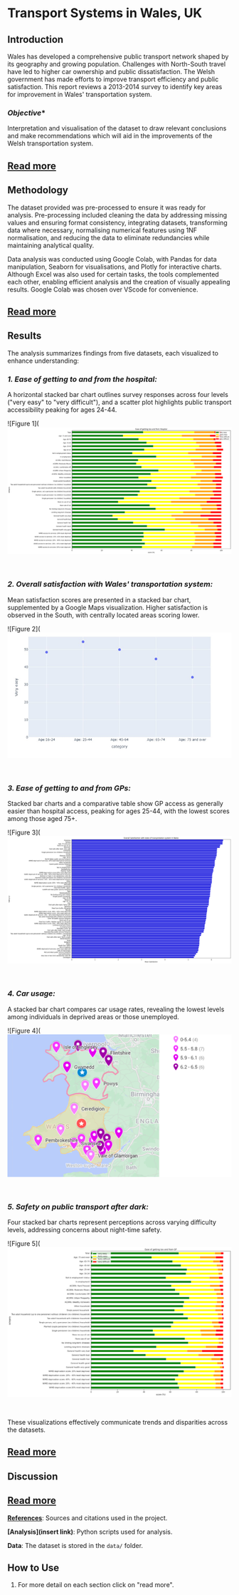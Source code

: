 # Transport Systems in Wales, UK

## **Introduction**
Wales has developed a comprehensive public transport network shaped by its geography and growing population. 
Challenges with North-South travel have led to higher car ownership and public dissatisfaction. 
The Welsh government has made efforts to improve transport efficiency and public satisfaction. 
This report reviews a 2013-2014 survey to identify key areas for improvement in Wales' transportation system.
<br>

### *Objective**
Interpretation and visualisation of the dataset to draw relevant conclusions and 
make recommendations which will aid in the improvements of the Welsh transportation system.

**[Read more](introduction.md)**
---

## **Methodology**
The dataset provided was pre-processed to ensure it was ready for analysis. 
Pre-processing included cleaning the data by addressing missing values and ensuring format consistency, 
integrating datasets, transforming data where necessary, normalising numerical features using 1NF normalisation, 
and reducing the data to eliminate redundancies while maintaining analytical quality.
<br>

Data analysis was conducted using Google Colab, with Pandas for data manipulation, 
Seaborn for visualisations, and Plotly for interactive charts. 
Although Excel was also used for certain tasks, the tools complemented each other, 
enabling efficient analysis and the creation of visually appealing results. 
Google Colab was chosen over VScode for convenience.

**[Read more](methodology.md)**
---

## **Results**

The analysis summarizes findings from five datasets, each visualized to enhance understanding:

### ***1. Ease of getting to and from the hospital:*** 
A horizontal stacked bar chart outlines survey responses across four levels ("very easy" to "very difficult"), and a scatter plot highlights public transport accessibility peaking for ages 24-44.
<p>
    ![Figure 1](<img src="charts\figure_1.png"/>
</p>
<br>

### ***2. Overall satisfaction with Wales' transportation system:*** 
Mean satisfaction scores are presented in a stacked bar chart, supplemented by a Google Maps visualization. Higher satisfaction is observed in the South, with centrally located areas scoring lower.
<p>
    ![Figure 2](<img src="charts\figure_2.png"/>
</p>
<br>

### ***3. Ease of getting to and from GPs:*** 
Stacked bar charts and a comparative table show GP access as generally easier than hospital access, peaking for ages 25-44, with the lowest scores among those aged 75+.
<p>
    ![Figure 3](<img src="charts\figure_3.png"/>
</p>
<br>

### ***4. Car usage:*** 
A stacked bar chart compares car usage rates, revealing the lowest levels among individuals in deprived areas or those unemployed.
<p>
    ![Figure 4](<img src="charts\figure_4.png"/>
</p>
<br>

### ***5. Safety on public transport after dark:*** 
Four stacked bar charts represent perceptions across varying difficulty levels, addressing concerns about night-time safety.
<p>
    ![Figure 5](<img src="charts\figure_5.png"/>
</p>
<br>

These visualizations effectively communicate trends and disparities across the datasets.
<br>

**[Read more](results.md)**
---
## Discussion
**[Read more](discussion.md)**
---
**[References](references.md)**: Sources and citations used in the project.

**[Analysis](insert link)**: Python scripts used for analysis.

**Data**: The dataset is stored in the `data/` folder.

## How to Use

1. For more detail on each section click on "read more".
